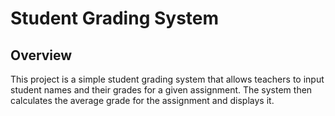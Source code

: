 # Student Grading System

## Overview

This project is a simple student grading system that allows teachers to input student names and their grades for a given assignment. The system then calculates the average grade for the assignment and displays it.
